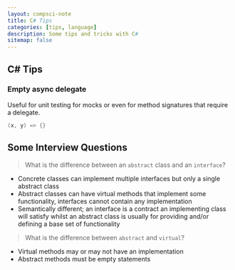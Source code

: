 ```yaml
---
layout: compsci-note
title: C# Tips
categories: [tips, language]
description: Some tips and tricks with C#
sitemap: false
---
```


## C# Tips

### Empty async delegate

Useful for unit testing for mocks or even for method signatures that require a delegate.

```cs
(x, y) => {}
```

## Some Interview Questions

> What is the difference between an `abstract` class and an `interface`?

* Concrete classes can implement multiple interfaces but only a single abstract class
* Abstract classes can have virtual methods that implement some functionality, interfaces cannot contain any implementation
* Semantically different; an interface is a contract an implementing class will satisfy whilst an abstract class is usually for providing and/or defining a base set of functionality

> What is the difference between `abstract` and `virtual`?

* Virtual methods may or may not have an implementation
* Abstract methods must be empty statements
